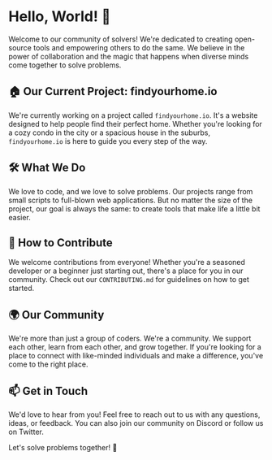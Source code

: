 # Hello, World! 👋

Welcome to our community of solvers! We're dedicated to creating open-source tools and empowering others to do the same. We believe in the power of collaboration and the magic that happens when diverse minds come together to solve problems.

## 🏠 Our Current Project: findyourhome.io

We're currently working on a project called `findyourhome.io`. It's a website designed to help people find their perfect home. Whether you're looking for a cozy condo in the city or a spacious house in the suburbs, `findyourhome.io` is here to guide you every step of the way.

## 🛠️ What We Do

We love to code, and we love to solve problems. Our projects range from small scripts to full-blown web applications. But no matter the size of the project, our goal is always the same: to create tools that make life a little bit easier.

## 🤝 How to Contribute

We welcome contributions from everyone! Whether you're a seasoned developer or a beginner just starting out, there's a place for you in our community. Check out our `CONTRIBUTING.md` for guidelines on how to get started.

## 🌍 Our Community

We're more than just a group of coders. We're a community. We support each other, learn from each other, and grow together. If you're looking for a place to connect with like-minded individuals and make a difference, you've come to the right place.

## 📫 Get in Touch

We'd love to hear from you! Feel free to reach out to us with any questions, ideas, or feedback. You can also join our community on Discord or follow us on Twitter.

Let's solve problems together! 🚀
